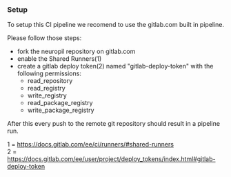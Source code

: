 ### Setup
To setup this CI pipeline we recomend to use the gitlab.com built in pipeline.

Please follow those steps:
 - fork the neuropil repository on gitlab.com
 - enable the Shared Runners(1)
 - create a gitlab deploy token(2) named "gitlab-deploy-token" with the following permissions:
   - read_repository
   - read_registry
   - write_registry
   - read_package_registry
   - write_package_registry

After this every push to the remote git repository should result in a pipeline run.

1 = https://docs.gitlab.com/ee/ci/runners/#shared-runners  
2 = https://docs.gitlab.com/ee/user/project/deploy_tokens/index.html#gitlab-deploy-token